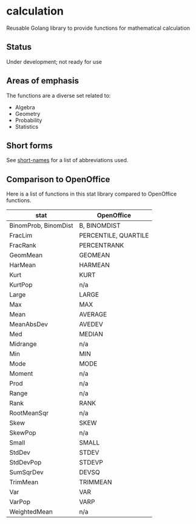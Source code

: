 # calculation
Reusable Golang library to provide functions for mathematical calculation

## Status
Under development; not ready for use

## Areas of emphasis
The functions are a diverse set related to:
* Algebra
* Geometry
* Probability
* Statistics

## Short forms
See [short-names](https://www.github.com/BluntSporks/short-names) for a list of abbreviations used.

## Comparison to OpenOffice
Here is a list of functions in this stat library compared to OpenOffice functions.

| stat | OpenOffice |
| ---- | ---------- |
| BinomProb, BinomDist | B, BINOMDIST |
| FracLim | PERCENTILE, QUARTILE |
| FracRank | PERCENTRANK |
| GeomMean | GEOMEAN |
| HarMean | HARMEAN |
| Kurt | KURT |
| KurtPop | n/a |
| Large | LARGE |
| Max | MAX |
| Mean | AVERAGE |
| MeanAbsDev | AVEDEV |
| Med | MEDIAN |
| Midrange | n/a |
| Min | MIN |
| Mode | MODE |
| Moment | n/a |
| Prod | n/a |
| Range | n/a |
| Rank | RANK |
| RootMeanSqr | n/a |
| Skew | SKEW |
| SkewPop | n/a |
| Small | SMALL |
| StdDev | STDEV |
| StdDevPop | STDEVP |
| SumSqrDev | DEVSQ |
| TrimMean | TRIMMEAN |
| Var | VAR |
| VarPop | VARP |
| WeightedMean | n/a |
